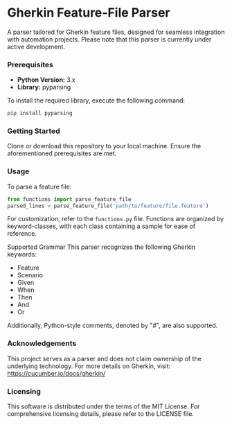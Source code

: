 # Gherkin Feature-File Parser
A parser tailored for Gherkin feature files, designed for seamless integration with automation projects. Please note that this parser is currently under active development.

### Prerequisites
* **Python Version:** 3.x
* **Library:** pyparsing

To install the required library, execute the following command:


```bash
pip install pyparsing
```
### Getting Started
Clone or download this repository to your local machine.
Ensure the aforementioned prerequisites are met.

### Usage
To parse a feature file:

```python
from functions import parse_feature_file
parsed_lines = parse_feature_file('path/to/feature/file.feature')
```
For customization, refer to the ```functions.py``` file. Functions are organized by keyword-classes, with each class containing a sample for ease of reference.

Supported Grammar
This parser recognizes the following Gherkin keywords:

* Feature
* Scenario
* Given
* When
* Then
* And
* Or

Additionally, Python-style comments, denoted by "#", are also supported.

### Acknowledgements
This project serves as a parser and does not claim ownership of the underlying technology. For more details on Gherkin, visit:
https://cucumber.io/docs/gherkin/

### Licensing
This software is distributed under the terms of the MIT License. For comprehensive licensing details, please refer to the LICENSE file.
